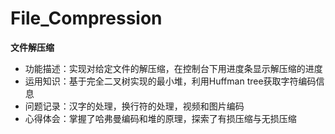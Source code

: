 # File_Compression


**文件解压缩**

* 功能描述：实现对给定文件的解压缩，在控制台下用进度条显示解压缩的进度
* 运用知识：基于完全二叉树实现的最小堆，利用Huffman tree获取字符编码信息
* 问题记录：汉字的处理，换行符的处理，视频和图片编码
* 心得体会：掌握了哈弗曼编码和堆的原理，探索了有损压缩与无损压缩

